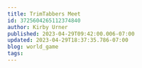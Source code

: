 ```yaml
---
title: TrimTabbers Meet
id: 3725604265112374840
author: Kirby Urner
published: 2023-04-29T09:42:00.006-07:00
updated: 2023-04-29T18:37:35.786-07:00
blog: world_game
tags: 
---
```


